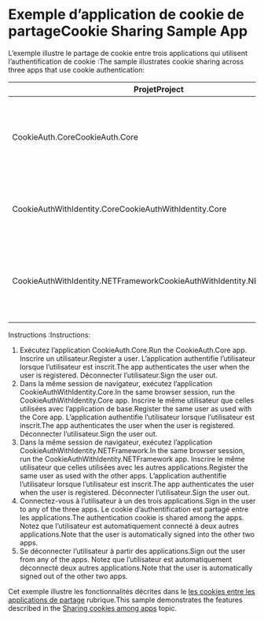 # <a name="cookie-sharing-sample-app"></a><span data-ttu-id="58a27-101">Exemple d’application de cookie de partage</span><span class="sxs-lookup"><span data-stu-id="58a27-101">Cookie Sharing Sample App</span></span>

<span data-ttu-id="58a27-102">L’exemple illustre le partage de cookie entre trois applications qui utilisent l’authentification de cookie :</span><span class="sxs-lookup"><span data-stu-id="58a27-102">The sample illustrates cookie sharing across three apps that use cookie authentication:</span></span>

| <span data-ttu-id="58a27-103">Projet</span><span class="sxs-lookup"><span data-stu-id="58a27-103">Project</span></span>                             | <span data-ttu-id="58a27-104">Description</span><span class="sxs-lookup"><span data-stu-id="58a27-104">Description</span></span> |
| ----------------------------------- | ----------- |
| <span data-ttu-id="58a27-105">CookieAuth.Core</span><span class="sxs-lookup"><span data-stu-id="58a27-105">CookieAuth.Core</span></span>                     | <span data-ttu-id="58a27-106">Principales 2.0 Razor Pages d’application ASP.NET sans utiliser ASP.NET Core Identity</span><span class="sxs-lookup"><span data-stu-id="58a27-106">ASP.NET Core 2.0 Razor Pages app without using ASP.NET Core Identity</span></span> |
| <span data-ttu-id="58a27-107">CookieAuthWithIdentity.Core</span><span class="sxs-lookup"><span data-stu-id="58a27-107">CookieAuthWithIdentity.Core</span></span>         | <span data-ttu-id="58a27-108">Application MVC de base d’ASP.NET 2.0 avec l’identité de ASP.NET Core</span><span class="sxs-lookup"><span data-stu-id="58a27-108">ASP.NET Core 2.0 MVC app with ASP.NET Core Identity</span></span> |
| <span data-ttu-id="58a27-109">CookieAuthWithIdentity.NETFramework</span><span class="sxs-lookup"><span data-stu-id="58a27-109">CookieAuthWithIdentity.NETFramework</span></span> | <span data-ttu-id="58a27-110">Application avec l’identité d’ASP.NET MVC est ASP.NET Framework 4.6.1</span><span class="sxs-lookup"><span data-stu-id="58a27-110">ASP.NET Framework 4.6.1 MVC app with ASP.NET Identity</span></span> |

<span data-ttu-id="58a27-111">Instructions :</span><span class="sxs-lookup"><span data-stu-id="58a27-111">Instructions:</span></span>

1. <span data-ttu-id="58a27-112">Exécutez l’application CookieAuth.Core.</span><span class="sxs-lookup"><span data-stu-id="58a27-112">Run the CookieAuth.Core app.</span></span> <span data-ttu-id="58a27-113">Inscrire un utilisateur.</span><span class="sxs-lookup"><span data-stu-id="58a27-113">Register a user.</span></span> <span data-ttu-id="58a27-114">L’application authentifie l’utilisateur lorsque l’utilisateur est inscrit.</span><span class="sxs-lookup"><span data-stu-id="58a27-114">The app authenticates the user when the user is registered.</span></span> <span data-ttu-id="58a27-115">Déconnecter l’utilisateur.</span><span class="sxs-lookup"><span data-stu-id="58a27-115">Sign the user out.</span></span>
1. <span data-ttu-id="58a27-116">Dans la même session de navigateur, exécutez l’application CookieAuthWithIdentity.Core.</span><span class="sxs-lookup"><span data-stu-id="58a27-116">In the same browser session, run the CookieAuthWithIdentity.Core app.</span></span> <span data-ttu-id="58a27-117">Inscrire le même utilisateur que celles utilisées avec l’application de base.</span><span class="sxs-lookup"><span data-stu-id="58a27-117">Register the same user as used with the Core app.</span></span> <span data-ttu-id="58a27-118">L’application authentifie l’utilisateur lorsque l’utilisateur est inscrit.</span><span class="sxs-lookup"><span data-stu-id="58a27-118">The app authenticates the user when the user is registered.</span></span> <span data-ttu-id="58a27-119">Déconnecter l’utilisateur.</span><span class="sxs-lookup"><span data-stu-id="58a27-119">Sign the user out.</span></span>
1. <span data-ttu-id="58a27-120">Dans la même session de navigateur, exécutez l’application CookieAuthWithIdentity.NETFramework.</span><span class="sxs-lookup"><span data-stu-id="58a27-120">In the same browser session, run the CookieAuthWithIdentity.NETFramework app.</span></span> <span data-ttu-id="58a27-121">Inscrire le même utilisateur que celles utilisées avec les autres applications.</span><span class="sxs-lookup"><span data-stu-id="58a27-121">Register the same user as used with the other apps.</span></span> <span data-ttu-id="58a27-122">L’application authentifie l’utilisateur lorsque l’utilisateur est inscrit.</span><span class="sxs-lookup"><span data-stu-id="58a27-122">The app authenticates the user when the user is registered.</span></span> <span data-ttu-id="58a27-123">Déconnecter l’utilisateur.</span><span class="sxs-lookup"><span data-stu-id="58a27-123">Sign the user out.</span></span>
1. <span data-ttu-id="58a27-124">Connectez-vous à l’utilisateur à un des trois applications.</span><span class="sxs-lookup"><span data-stu-id="58a27-124">Sign in the user to any of the three apps.</span></span> <span data-ttu-id="58a27-125">Le cookie d’authentification est partagé entre les applications.</span><span class="sxs-lookup"><span data-stu-id="58a27-125">The authentication cookie is shared among the apps.</span></span> <span data-ttu-id="58a27-126">Notez que l’utilisateur est automatiquement connecté à deux autres applications.</span><span class="sxs-lookup"><span data-stu-id="58a27-126">Note that the user is automatically signed into the other two apps.</span></span>
1. <span data-ttu-id="58a27-127">Se déconnecter l’utilisateur à partir des applications.</span><span class="sxs-lookup"><span data-stu-id="58a27-127">Sign out the user from any of the apps.</span></span> <span data-ttu-id="58a27-128">Notez que l’utilisateur est automatiquement déconnecté deux autres applications.</span><span class="sxs-lookup"><span data-stu-id="58a27-128">Note that the user is automatically signed out of the other two apps.</span></span>

<span data-ttu-id="58a27-129">Cet exemple illustre les fonctionnalités décrites dans le [les cookies entre les applications de partage](https://docs.microsoft.com/aspnet/core/security/data-protection/compatibility/cookie-sharing) rubrique.</span><span class="sxs-lookup"><span data-stu-id="58a27-129">This sample demonstrates the features described in the [Sharing cookies among apps](https://docs.microsoft.com/aspnet/core/security/data-protection/compatibility/cookie-sharing) topic.</span></span>
